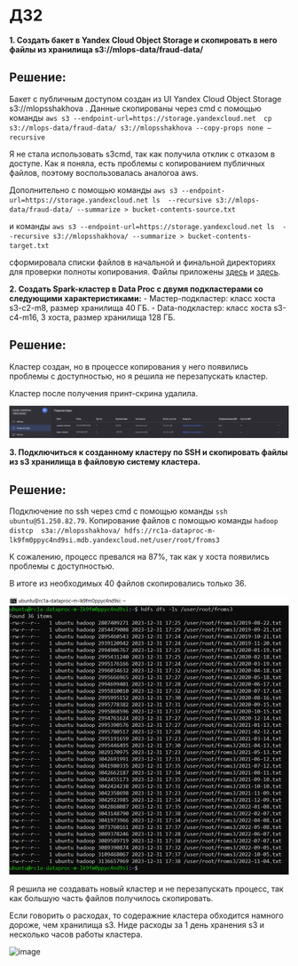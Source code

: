 # ДЗ2
**1. Создать бакет в Yandex Cloud Object Storage и скопировать в него файлы из хранилища s3://mlops-data/fraud-data/**

## Решение:
Бакет с публичным доступом создан из UI Yandex Cloud Object Storage s3://mlopsshakhova .
Данные скопированы через cmd с помощью команды ```aws s3 --endpoint-url=https://storage.yandexcloud.net  cp s3://mlops-data/fraud-data/ s3://mlopsshakhova --copy-props none –recursive```

Я не стала использовать s3cmd, так как получила отклик с отказом в доступе. Как я поняла, есть проблемы с копированием публичных файлов, поэтому воспользовалась аналогоа aws.

Дополнительно с помощью команды ```aws s3 --endpoint-url=https://storage.yandexcloud.net ls  --recursive s3://mlops-data/fraud-data/ --summarize > bucket-contents-source.txt```

и команды ```aws s3 --endpoint-url=https://storage.yandexcloud.net ls  --recursive s3://mlopsshakhova/ --summarize > bucket-contents-target.txt```

сформировала списки файлов в начальной и финальной директориях для проверки полноты копирования. Файлы приложены [здесь](https://github.com/shakhovak/MLOps_HW/blob/master/HW_2/bucket-contents-source.txt) и [здесь](https://github.com/shakhovak/MLOps_HW/blob/master/HW_2/bucket-contents-target.txt).

**2. Создать Spark-кластер в Data Proc с двумя подкластерами со следующими характеристиками:**
    - Мастер-подкластер: класс хоста s3-c2-m8, размер хранилища 40 ГБ.
    - Data-подкластер: класс хоста s3-c4-m16, 3 хоста, размер хранилища 128 ГБ.
    
## Решение:
Кластер создан, но в процессе копирования у него появились проблемы с доступностью, но я решила не перезапускать кластер.

Кластер после получения принт-скрина удалила.

![Alt text](image.png)

**3. Подключиться к созданному кластеру по SSH и скопировать файлы из s3 хранилища в файловую систему кластера.**

## Решение:
Подключение по ssh через cmd c помощью команды ```ssh ubuntu@51.250.82.79```.
Копирование файлов с помощью команды ```hadoop distcp  s3a://mlopsshakhova/ hdfs://rc1a-dataproc-m-lk9fm0ppyc4nd9si.mdb.yandexcloud.net/user/root/froms3```

К сожалению, процесс превался на 87%, так как у хоста появились проблемы с доступностью.

В итоге из необходимых 40 файлов скопировались только 36.

![Alt text](image-1.png)

Я решила не создавать новый кластер и не перезапускать процесс, так как большую часть файлов получилось скопировать.

Если говорить о расходах, то содеражние кластера обходится намного дороже, чем хранилища s3. Ниде расходы за 1 день хранения s3 и несколько часов работы кластера.

![image](https://github.com/shakhovak/MLOps_HW/assets/89096305/8e4476f9-f500-4ed0-8256-986da04be453)




